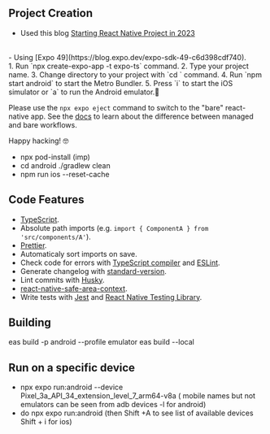  ## Project Creation
- Used this blog [Starting React Native Project in 2023](https://dev.to/vladimirvovk/starting-react-native-project-in-2023-2le)
<br>
- Using [Expo 49](https://blog.expo.dev/expo-sdk-49-c6d398cdf740).
<br>
1. Run `npx create-expo-app -t expo-ts` command.
2. Type your project name.
3. Change directory to your project with `cd <your-project-name>` command.
4. Run `npm start android` to start the Metro Bundler.
5. Press `i` to start the iOS simulator or `a` to run the Android emulator.📱

Please use the `npx expo eject` command to switch to the "bare" react-native app. See the [docs](https://docs.expo.dev/introduction/managed-vs-bare/) to learn about the difference between managed and bare workflows.

Happy hacking! 🤓
 - npx pod-install (imp)
 - cd android ./gradlew clean
 - npm run ios --reset-cache
## Code Features

- [TypeScript](https://www.typescriptlang.org/).
- Absolute path imports (e.g. `import { ComponentA } from 'src/components/A'`).
- [Prettier](https://prettier.io/).
- Automaticaly sort imports on save.
- Check code for errors with [TypeScript compiler](https://www.typescriptlang.org/tsconfig#noEmit) and [ESLint](https://eslint.org/).
- Generate changelog with [standard-version](https://github.com/conventional-changelog/standard-version).
- Lint commits with [Husky](https://github.com/typicode/husky).
- [react-native-safe-area-context](https://docs.expo.dev/versions/latest/sdk/safe-area-context/).
- Write tests with [Jest](https://jestjs.io/) and [React Native Testing Library](https://testing-library.com/).


## Building
eas build -p android --profile emulator
eas build --local

## Run on a specific device
- npx expo run:android --device Pixel_3a_API_34_extension_level_7_arm64-v8a ( mobile names but not emulators can be seen from adb devices -l for android)
- do npx expo run:android  (then Shift +A to see list of available devices Shift + i for ios)